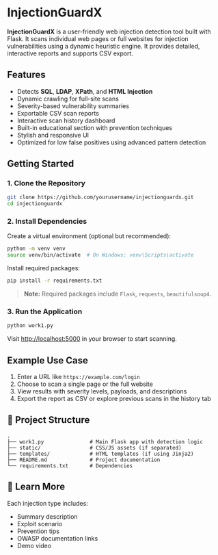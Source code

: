 
# InjectionGuardX

**InjectionGuardX** is a user-friendly web injection detection tool built with Flask. It scans individual web pages or full websites for injection vulnerabilities using a dynamic heuristic engine. It provides detailed, interactive reports and supports CSV export.

##  Features

- Detects **SQL**, **LDAP**, **XPath**, and **HTML Injection**
- Dynamic crawling for full-site scans
- Severity-based vulnerability summaries
- Exportable CSV scan reports
- Interactive scan history dashboard
- Built-in educational section with prevention techniques
- Stylish and responsive UI
- Optimized for low false positives using advanced pattern detection

##  Getting Started

### 1. Clone the Repository

```bash
git clone https://github.com/yourusername/injectionguardx.git
cd injectionguardx
````

### 2. Install Dependencies

Create a virtual environment (optional but recommended):

```bash
python -m venv venv
source venv/bin/activate  # On Windows: venv\Scripts\activate
```

Install required packages:

```bash
pip install -r requirements.txt
```

> **Note:** Required packages include `Flask`, `requests`, `beautifulsoup4`.

### 3. Run the Application

```bash
python work1.py
```

Visit [http://localhost:5000](http://localhost:5000) in your browser to start scanning.

##  Example Use Case

1. Enter a URL like `https://example.com/login`
2. Choose to scan a single page or the full website
3. View results with severity levels, payloads, and descriptions
4. Export the report as CSV or explore previous scans in the history tab

## 📁 Project Structure

```
.
├── work1.py               # Main Flask app with detection logic
├── static/                # CSS/JS assets (if separated)
├── templates/             # HTML templates (if using Jinja2)
├── README.md              # Project documentation
└── requirements.txt       # Dependencies
```

## 📖 Learn More

Each injection type includes:

* Summary description
* Exploit scenario
* Prevention tips
* OWASP documentation links
* Demo video

